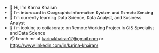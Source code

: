 - 👋 Hi, I’m Karina Khairan
- 👀 I’m interested in Geographic Information System and Remote Sensing
- 🌱 I’m currently learning Data Science, Data Analyst, and Business Analyst
- 💞️ I’m looking to collaborate on Remote Working Project in GIS Specialist and Data Science
- 📫 Reach me at karinakhairan12@gmail.com or https://www.linkedin.com/in/karina-khairan/

<!---
karinkhair12/karinkhair12 is a ✨ special ✨ repository because its `README.md` (this file) appears on your GitHub profile.
You can click the Preview link to take a look at your changes.
--->
